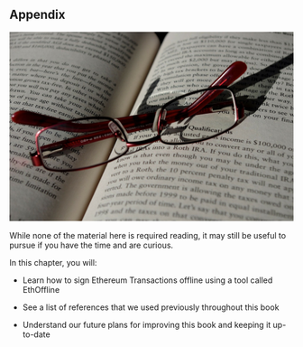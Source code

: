 ## Appendix

![](/assets/folded-314992_1280.jpg)

While none of the material here is required reading, it may still be useful to pursue if you have the time and are curious.

In this chapter, you will:

- Learn how to sign Ethereum Transactions offline using a tool called EthOffline

- See a list of references that we used previously throughout this book

- Understand our future plans for improving this book and keeping it up-to-date